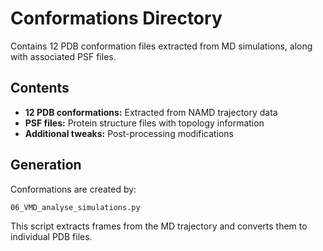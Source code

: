 # Conformations Directory

Contains 12 PDB conformation files extracted from MD simulations, along with associated PSF files.

## Contents

- **12 PDB conformations:** Extracted from NAMD trajectory data
- **PSF files:** Protein structure files with topology information
- **Additional tweaks:** Post-processing modifications

## Generation

Conformations are created by:
```
06_VMD_analyse_simulations.py
```

This script extracts frames from the MD trajectory and converts them to individual PDB files.